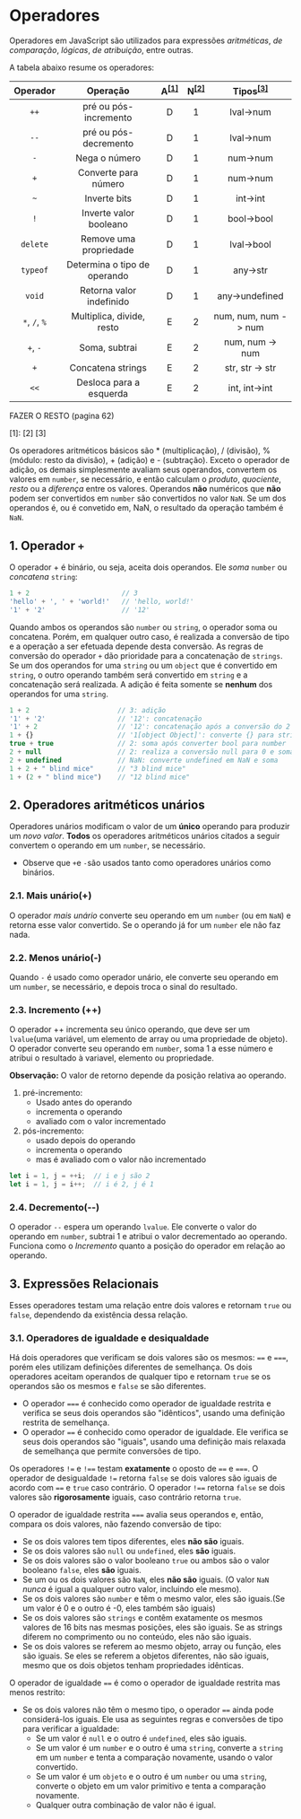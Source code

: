 # Operadores

Operadores em JavaScript são utilizados para expressões _aritméticas_, _de comparação_, _lógicas_, _de atribuição_, entre outras.

A tabela abaixo resume os operadores:

Operador      | Operação                     | A<sup>[[1]](#obs1)</sup> | N<sup>[[2]](#obs2)</sup> | Tipos<sup>[[3]](#obs3)</sup>
:---:         | :---:                        | :---:                    | :---:                    | :---:
`++`          | pré ou pós-incremento        | D                        | 1                        | lval->num
`--`          | pré ou pós-decremento        | D                        | 1                        | lval->num
`-`           | Nega o número                | D                        | 1                        | num->num
`+`           | Converte para número         | D                        | 1                        | num->num
`~`           | Inverte bits                 | D                        | 1                        | int->int
`!`           | Inverte valor booleano       | D                        | 1                        | bool->bool
`delete`      | Remove uma propriedade       | D                        | 1                        | lval->bool
`typeof`      | Determina o tipo de operando | D                        | 1                        | any->str
`void`        | Retorna valor indefinido     | D                        | 1                        | any->undefined
`*`, `/`, `%` | Multiplica, divide, resto    | E                        | 2                        | num, num, num -> num
`+`, `-`      | Soma, subtrai                | E                        | 2                        | num, num -> num
`+`           | Concatena strings            | E                        | 2                        | str, str -> str
`<<`          | Desloca para a esquerda      | E                        | 2                        | int, int->int

FAZER O RESTO (pagina 62)


<a name="obs1">[1]</a>:
<a name="obs2">[2]</a>
<a name="obs3">[3]</a>

Os operadores aritméticos básicos são * (multiplicação), / (divisão), % (módulo: resto da divisão), + (adição) e - (subtração).
Exceto o operador de adição, os demais simplesmente avaliam seus operandos, convertem os valores em `number`, se necessário, e então calculam o _produto_, _quociente_, _resto_ ou a _diferença_ entre os valores.
Operandos **não** numéricos que **não** podem ser convertidos em `number` são convertidos no valor `NaN`. Se um dos operandos é, ou é convetido em, NaN, o  resultado da operação também é `NaN`.


## 1. Operador `+`

O operador + é binário, ou seja, aceita dois operandos. Ele _soma_ `number` ou _concatena_ `string`:

```js
1 + 2                       // 3
'hello' + ', ' + 'world!'   // 'hello, world!'
'1' + '2'                   // '12'
```
Quando ambos os operandos são `number` ou `string`, o operador soma ou concatena.
Porém, em qualquer outro caso, é realizada a conversão de tipo e a operação a ser efetuada depende desta conversão.
As regras de conversão do operador `+` dão prioridade para a concatenação de `strings`.
Se um dos operandos for uma `string` ou um `object` que é convertido em `string`, o outro operando também será convertido em `string` e a concatenação será realizada.
A adição é feita somente se **nenhum** dos operandos for uma `string`.

```js
1 + 2                      // 3: adição
'1' + '2'                  // '12': concatenação
'1' + 2                    // '12': concatenação após a conversão do 2 em string
1 + {}                     // '1[object Object]': converte {} para string e concatena
true + true                // 2: soma após converter bool para number
2 + null                   // 2: realiza a conversão null para 0 e soma
2 + undefined              // NaN: converte undefined em NaN e soma
1 + 2 + " blind mice"      // "3 blind mice"
1 + (2 + " blind mice")    // "12 blind mice"
```

## 2. Operadores aritméticos unários

Operadores unários modificam o valor de um **único** operando para produzir um _novo valor_.
**Todos** os operadores aritméticos unários citados a seguir convertem o operando em um `number`, se necessário.
- Observe que `+`e `-`são usados tanto como operadores unários como binários.

### 2.1. Mais unário(+)

O operador _mais unário_ converte seu operando em um `number` (ou em `NaN`) e retorna esse valor convertido. Se o operando já for um `number` ele não faz nada.

### 2.2. Menos unário(-)

Quando `-` é usado como operador unário, ele converte seu operando em um `number`, se necessário, e depois troca o sinal do resultado.

### 2.3. Incremento (++)

O operador ++ incrementa seu único operando, que deve ser um `lvalue`(uma variável, um elemento de array ou uma propriedade de objeto).
O operador converte seu operando em `number`, soma 1 a esse número e atribui o resultado à variavel, elemento ou propriedade.

**Observação:**
O valor de retorno depende da posição relativa ao operando.
1. pré-incremento:
   - Usado antes do operando
   - incrementa o operando
   - avaliado com o valor incrementado
2. pós-incremento:
   - usado depois do operando
   - incrementa o operando
   - mas é avaliado com o valor não incrementado

```js
let i = 1, j = ++i;  // i e j são 2
let i = 1, j = i++;  // i é 2, j é 1
```

### 2.4. Decremento(--)

O operador `--` espera um operando `lvalue`. Ele converte o valor do operando em `number`, subtrai 1 e atribui o valor decrementado ao operando.
Funciona como o _Incremento_ quanto a posição do operador em relação ao operando.

## 3. Expressões Relacionais

Esses operadores testam uma relação entre dois valores e  retornam `true` ou `false`, dependendo da existência dessa relação.

### 3.1. Operadores de igualdade e desiqualdade

Há dois operadores que verificam se dois valores são os mesmos: `==` e `===`, porém eles utilizam definições diferentes de semelhança.
Os dois operadores aceitam operandos de qualquer tipo e retornam `true` se os operandos são os mesmos e `false` se são diferentes.
- O operador `===` é conhecido como operador de igualdade restrita e verifica se seus dois operandos são "idênticos", usando uma definição restrita de semelhança.
- O operador `==` é conhecido como operador de igualdade. Ele verifica se seus dois operandos são "iguais", usando uma definição mais relaxada de semelhança que permite conversões de tipo.

Os operadores `!=` e `!==` testam **exatamente** o oposto de `==` e `===`.
O operador de desigualdade `!=` retorna `false` se dois valores são iguais de acordo com `==` e `true` caso contrário.
O operador `!==` retorna `false` se dois valores são **rigorosamente** iguais, caso contrário retorna `true`.

O operador de igualdade restrita `===` avalia seus operandos e, então, compara os dois valores, não fazendo conversão de tipo:

  - Se os dois valores tem tipos diferentes, eles **não são** iguais.
  - Se os dois valores são `null` ou `undefined`, eles **são** iguais.
  - Se os dois valores são o valor booleano `true` ou ambos são o valor booleano `false`, eles **são** iguais.
  - Se um ou os dois valores são `NaN`, eles **não são** iguais. (O valor `NaN` _nunca_ é igual a qualquer outro valor, incluindo ele mesmo).
  - Se os dois valores são `number` e têm o mesmo valor, eles são iguais.(Se um valor é 0 e o outro é -0, eles também são iguais)
  - Se os dois valores são `strings` e contêm exatamente os mesmos valores de 16 bits nas mesmas posições, eles são iguais. Se as strings diferem no comprimento ou no conteúdo, eles não são iguais.
  - Se os dois valores se referem ao mesmo objeto, array ou função, eles são iguais. Se eles se referem a objetos diferentes, não são iguais, mesmo que os dois objetos tenham propriedades idênticas.

O operador de igualdade `==` é como o operador de igualdade restrita mas menos restrito:

  - Se os dois valores não têm o mesmo tipo, o operador `==` ainda pode considerá-los iguais. Ele usa as seguintes regras e conversões de tipo para verificar a igualdade:
    - Se um valor é `null` e o outro é `undefined`, eles são iguais.
    - Se um valor é um `number` e o outro é uma `string`, converte a `string` em um `number` e tenta a comparação novamente, usando o valor convertido.
    - Se um valor é um `objeto` e o outro é um `number` ou uma `string`, converte o objeto em um valor primitivo e tenta a comparação novamente.
    - Qualquer outra combinação de valor não é igual.